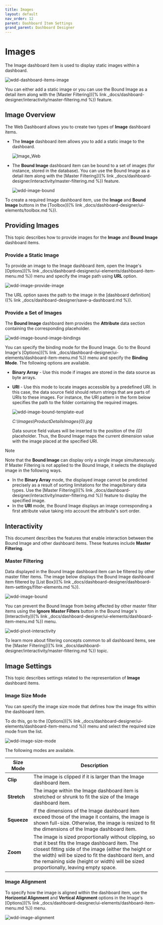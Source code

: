 ```yaml
---
title: Images
layout: default
nav_order: 12
parent: Dashboard Item Settings
grand_parent: Dashboard Designer
---
```

# Images
The Image dashboard item is used to display static images within a dashboard.

![wdd-dashboard-items-image](/assets/images/dashboards/img125123.png)

You can either add a static image or you can use the Bound Image as a detail item along with the [Master Filtering]({% link _docs/dashboard-designer/interactivity/master-filtering.md %}) feature.

## Image Overview
The Web Dashboard allows you to create two types of **Image** dashboard items.
* The **Image** dashboard item allows you to add a static image to the dashboard.
	
	![Image_Web](/assets/images/dashboards/img22523.png)
* The **Bound Image** dashboard item can be bound to a set of images (for instance, stored in the database). You can use the Bound Image as a detail item along with the [Master Filtering]({% link _docs/dashboard-designer/interactivity/master-filtering.md %}) feature.
	
	![wdd-image-bound](/assets/images/dashboards/img125706.png)

To create a required Image dashboard item, use the **Image** and **Bound Image** buttons in the [Toolbox]({% link _docs/dashboard-designer/ui-elements/toolbox.md %}).

## Providing Images
This topic describes how to provide images for the **Image** and **Bound Image** dashboard items.

### Provide a Static Image
To provide an image to the Image dashboard item, open the Image's [Options]({% link _docs/dashboard-designer/ui-elements/dashboard-item-menu.md %}) menu and specify the image path using **URL** option.

![wdd-image-provide-image](/assets/images/dashboards/img125751.png)

The URL option saves the path to the image in the [dashboard definition]({% link _docs/dashboard-designer/save-a-dashboard.md %}).

### Provide a Set of Images
The **Bound Image** dashboard item provides the **Attribute** data section containing the corresponding placeholder.

![wdd-image-bound-image-bindings](/assets/images/dashboards/img125753.png)

You can specify the binding mode for the Bound Image. Go to the Bound Image's [Options]({% link _docs/dashboard-designer/ui-elements/dashboard-item-menu.md %}) menu and specify the **Binding Mode**. The following options are available.
* **Binary Array** - Use this mode if images are stored in the data source as byte arrays.
* **URI** - Use this mode to locate images accessible by a predefined URI. In this case, the data source field should return strings that are parts of URIs to these images. For instance, the URI pattern in the form below specifies the path to the folder containing the required images. 
	
	![wdd-image-bound-template-eud](/assets/images/dashboards/img128884.png)
	
	_C:\Images\ProductDetailsImages\{0}.jpg_
	
	Data source field values will be inserted to the position of the _{0}_ placeholder. Thus, the Bound Image maps the current dimension value with the image placed at the specified URI.

> [!NOTE]
> Note that the **Bound Image** can display only a single image simultaneously. If Master Filtering is not applied to the Bound Image, it selects the displayed image in the following ways.
> * In the **Binary Array** mode, the displayed image cannot be predicted precisely as a result of sorting limitations for the image/binary data types. Use the [Master Filtering]({% link _docs/dashboard-designer/interactivity/master-filtering.md %}) feature to display the specified image.
> * In the **URI** mode, the Bound Image displays an image corresponding a first attribute value taking into account the attribute's sort order.


## Interactivity
This document describes the features that enable interaction between the Bound Image and other dashboard items. These features include **Master Filtering**.

### Master Filtering
Data displayed in the Bound Image dashboard item can be filtered by other master filter items. The image below displays the Bound Image dashboard item filtered by [List Box]({% link _docs/dashboard-designer/dashboard-item-settings/filter-elements.md %}).

![wdd-image-bound](/assets/images/dashboards/img125706.png)

You can prevent the Bound Image from being affected by other master filter items using the **Ignore Master Filters** button in the Bound Image's [Interactivity]({% link _docs/dashboard-designer/ui-elements/dashboard-item-menu.md %}) menu.

![wdd-pivot-interactivity](/assets/images/dashboards/img125456.png)

To learn more about filtering concepts common to all dashboard items, see the [Master Filtering]({% link _docs/dashboard-designer/interactivity/master-filtering.md %}) topic.

## Image Settings
This topic describes settings related to the representation of **Image** dashboard items.

### Image Size Mode
You can specify the image size mode that defines how the image fits within the dashboard item.

To do this, go to the [Options]({% link _docs/dashboard-designer/ui-elements/dashboard-item-menu.md %}) menu and select the required size mode from the list.

![wdd-image-size-mode](/assets/images/dashboards/img125755.png)

The following modes are available.

| Size Mode | Description |
|---|---|
| **Clip** | The image is clipped if it is larger than the Image dashboard item. |
| **Stretch** | The image within the Image dashboard item is stretched or shrunk to fit the size of the Image dashboard item. |
| **Squeeze** | If the dimensions of the Image dashboard item exceed those of the image it contains, the image is shown full-size. Otherwise, the image is resized to fit the dimensions of the Image dashboard item. |
| **Zoom** | The image is sized proportionally without clipping, so that it best fits the Image dashboard item. The closest fitting side of the image (either the height or the width) will be sized to fit the dashboard item, and the remaining side (height or width) will be sized proportionally, leaving empty space. |

### Image Alignment
To specify how the image is aligned within the dashboard item, use the **Horizontal Alignment** and **Vertical Alignment** options in the Image's [Options]({% link _docs/dashboard-designer/ui-elements/dashboard-item-menu.md %}) menu.

![wdd-image-alignment](/assets/images/dashboards/img125756.png)